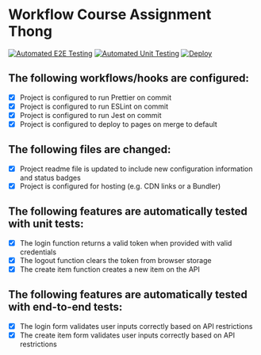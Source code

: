 # Workflow Course Assignment Thong

[![Automated E2E Testing](https://github.com/norbadboy/workflow-thong/actions/workflows/e2e-test.yml/badge.svg?branch=master)](https://github.com/norbadboy/workflow-thong/actions/workflows/e2e-test.yml) [![Automated Unit Testing](https://github.com/norbadboy/workflow-thong/actions/workflows/unit-test.yml/badge.svg?branch=master)](https://github.com/norbadboy/workflow-thong/actions/workflows/unit-test.yml) [![Deploy](https://github.com/norbadboy/workflow-thong/actions/workflows/deploy.yml/badge.svg?branch=master)](https://github.com/norbadboy/workflow-thong/actions/workflows/deploy.yml)

## The following workflows/hooks are configured:

- [x] Project is configured to run Prettier on commit
- [x] Project is configured to run ESLint on commit
- [x] Project is configured to run Jest on commit
- [x] Project is configured to deploy to pages on merge to default

## The following files are changed:

- [x] Project readme file is updated to include new configuration information and status badges
- [x] Project is configured for hosting (e.g. CDN links or a Bundler)

## The following features are automatically tested with unit tests:

- [x] The login function returns a valid token when provided with valid credentials
- [x] The logout function clears the token from browser storage
- [x] The create item function creates a new item on the API

## The following features are automatically tested with end-to-end tests:

- [x] The login form validates user inputs correctly based on API restrictions
- [x] The create item form validates user inputs correctly based on API restrictions

